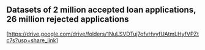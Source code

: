 ## Datasets of 2 million accepted loan applications, 26 million rejected applications
[https://drive.google.com/drive/folders/1NuLSVDTuj7ofvHvyfUAtmLHyfVPZtc7s?usp=share_link]
